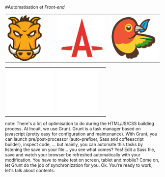 <!-- .slide: data-breadcrumb="typo3,skin,Grunt : the boar who saved lifes" -->
#Automatisation et *Front-end*
<table class="reveal">
  <tr>
    <td width="33%"><img src="img/logo_grunt.png" height="150" alt=""/></td>
    <td width="33%"><img src="img/logo_autoprefixer.png" height="150" alt=""/></td>
    <td width="34%"><img src="img/logo_bower.png" height="150" alt=""/></td>
  </tr>
</table>
<table class="reveal">
  <tr>
    <td width="50%"><img src="img/logo_coffeescript.png" height="150" alt=""/></td>
    <td width="50%"><img src="img/logo_sass.png" height="150" alt=""/></td>
  </tr>
</table>

note:
  There's a lot of optimisation to do during the HTML/JS/CSS building process. At Inouit, we use Grunt. Grunt is a task manager based on javascript (pretty easy for configuration and maintenance). With Grunt, you can launch pre/post-processor (auto-prefixer, Sass and coffeescript builder), inspect code, ... but mainly, you can automate this tasks by listening the save on your file... you see what comes? Yes! Edit a Sass file, save and watch your browser be refreshed automatically with your modification. You have to make test on screen, tablet and mobile? Come on, let Grunt do the job of synchronization for you.<bbr />
  Ok. You're ready to work, let's  talk about contents.